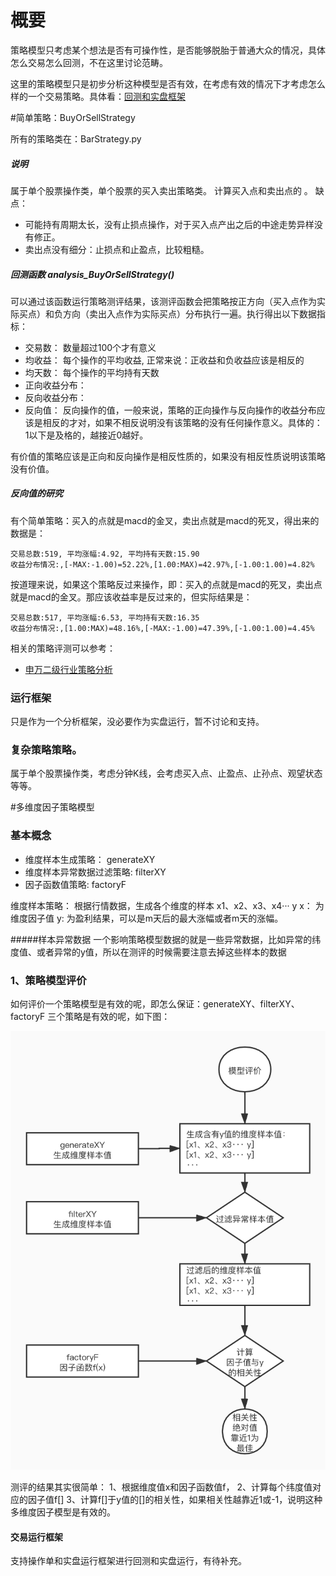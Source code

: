 
# 概要

策略模型只考虑某个想法是否有可操作性，是否能够脱胎于普通大众的情况，具体怎么交易怎么回测，不在这里讨论范畴。

这里的策略模型只是初步分析这种模型是否有效，在考虑有效的情况下才考虑怎么样的一个交易策略。具体看：[回测和实盘框架](earnmi_docs/book/回测和实盘框架.md)


<span id='simple_strategy'/>

#简单策略：BuyOrSellStrategy

所有的策略类在：BarStrategy.py


##### 说明
属于单个股票操作类，单个股票的买入卖出策略类。 计算买入点和卖出点的 。
缺点：
+ 可能持有周期太长，没有止损点操作，对于买入点产出之后的中途走势异样没有修正。
+ 卖出点没有细分：止损点和止盈点，比较粗糙。

##### 回测函数 analysis_BuyOrSellStrategy()
  可以通过该函数运行策略测评结果，该测评函数会把策略按正方向（买入点作为实际买点）和负方向（卖出入点作为实际买点）分布执行一遍。执行得出以下数据指标：

+ 交易数： 数量超过100个才有意义
+ 均收益： 每个操作的平均收益, 正常来说：正收益和负收益应该是相反的
+ 均天数： 每个操作的平均持有天数
+ 正向收益分布：
+ 反向收益分布：  
+ 反向值：  反向操作的值，一般来说，策略的正向操作与反向操作的收益分布应该是相反的才对，如果不相反说明没有该策略的没有任何操作意义。具体的：1以下是及格的，越接近0越好。

有价值的策略应该是正向和反向操作是相反性质的，如果没有相反性质说明该策略没有价值。

##### 反向值的研究

  有个简单策略：买入的点就是macd的金叉，卖出点就是macd的死叉，得出来的数据是：

```
交易总数:519, 平均涨幅:4.92, 平均持有天数:15.90
收益分布情况:,[-MAX:-1.00)=52.22%,[1.00:MAX)=42.97%,[-1.00:1.00)=4.82%
```
  
  按道理来说，如果这个策略反过来操作，即：买入的点就是macd的死叉，卖出点就是macd的金叉。那应该收益率是反过来的，但实际结果是：

```
交易总数:517, 平均涨幅:6.53, 平均持有天数:16.35
收益分布情况:,[1.00:MAX)=48.16%,[-MAX:-1.00)=47.39%,[-1.00:1.00)=4.45%
```


相关的策略评测可以参考：
+ [申万二级行业策略分析](案例/申万二级行业策略分析.md)

### 运行框架
  只是作为一个分析框架，没必要作为实盘运行，暂不讨论和支持。

### 复杂策略策略。

属于单个股票操作类，考虑分钟K线，会考虑买入点、止盈点、止孙点、观望状态等等。


<span id='factory_strategy'/>

#多维度因子策略模型

### 基本概念
+ 维度样本生成策略： generateXY
+ 维度样本异常数据过滤策略: filterXY
+ 因子函数值策略:  factoryF

维度样本策略：
根据行情数据，生成各个维度的样本
x1、x2、x3、x4···  y
x： 为维度因子值
y:  为盈利结果，可以是m天后的最大涨幅或者m天的涨幅。

#####样本异常数据
一个影响策略模型数据的就是一些异常数据，比如异常的纬度值、或者异常的y值，所以在测评的时候需要注意去掉这些样本的数据


### 1、策略模型评价
  如何评价一个策略模型是有效的呢，即怎么保证：generateXY、filterXY、factoryF 三个策略是有效的呢，如下图：

![img.png](imges/strategy_factory_model.jpg)

测评的结果其实很简单：
1、根据维度值x和因子函数值f，
2、计算每个纬度值对应的因子值f[]
3、计算f[]于y值的[]的相关性，如果相关性越靠近1或-1，说明这种多维度因子模型是有效的。


#### 交易运行框架
  
  支持操作单和实盘运行框架进行回测和实盘运行，有待补充。







